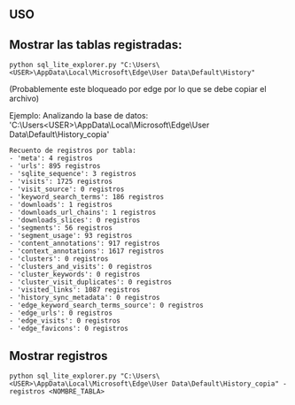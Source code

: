 ## USO
## Mostrar las tablas registradas:
```
python sql_lite_explorer.py "C:\Users\<USER>\AppData\Local\Microsoft\Edge\User Data\Default\History"
```
(Probablemente este bloqueado por edge por lo que se debe copiar el archivo)

Ejemplo:
Analizando la base de datos: 'C:\Users\<USER>\AppData\Local\Microsoft\Edge\User Data\Default\History_copia'
```
Recuento de registros por tabla:
- 'meta': 4 registros
- 'urls': 895 registros
- 'sqlite_sequence': 3 registros
- 'visits': 1725 registros
- 'visit_source': 0 registros
- 'keyword_search_terms': 186 registros
- 'downloads': 1 registros
- 'downloads_url_chains': 1 registros
- 'downloads_slices': 0 registros
- 'segments': 56 registros
- 'segment_usage': 93 registros
- 'content_annotations': 917 registros
- 'context_annotations': 1617 registros
- 'clusters': 0 registros
- 'clusters_and_visits': 0 registros
- 'cluster_keywords': 0 registros
- 'cluster_visit_duplicates': 0 registros
- 'visited_links': 1087 registros
- 'history_sync_metadata': 0 registros
- 'edge_keyword_search_terms_source': 0 registros
- 'edge_urls': 0 registros
- 'edge_visits': 0 registros
- 'edge_favicons': 0 registros
```
## Mostrar registros
```
python sql_lite_explorer.py "C:\Users\<USER>\AppData\Local\Microsoft\Edge\User Data\Default\History_copia" -registros <NOMBRE_TABLA>
```
